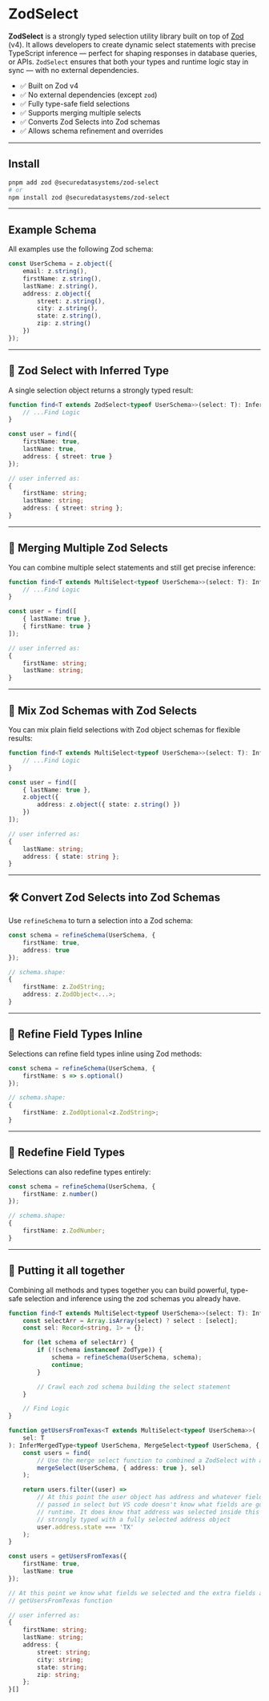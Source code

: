 # ZodSelect

**ZodSelect** is a strongly typed selection utility library built on top of [Zod](https://github.com/colinhacks/zod) (v4). It allows developers to create dynamic select statements with precise TypeScript inference — perfect for shaping responses in database queries, or APIs. `ZodSelect` ensures that both your types and runtime logic stay in sync — with no external dependencies.

- ✅ Built on Zod v4
- ✅ No external dependencies (except `zod`)
- ✅ Fully type-safe field selections
- ✅ Supports merging multiple selects
- ✅ Converts Zod Selects into Zod schemas
- ✅ Allows schema refinement and overrides

---

## Install

```bash
pnpm add zod @securedatasystems/zod-select
# or
npm install zod @securedatasystems/zod-select
```

---

## Example Schema

All examples use the following Zod schema:

```ts
const UserSchema = z.object({
	email: z.string(),
	firstName: z.string(),
	lastName: z.string(),
	address: z.object({
		street: z.string(),
		city: z.string(),
		state: z.string(),
		zip: z.string()
	})
});
```

---

## 🧠 Zod Select with Inferred Type

A single selection object returns a strongly typed result:

```ts
function find<T extends ZodSelect<typeof UserSchema>>(select: T): InferType<typeof UserSchema, T> {
	// ...Find Logic
}

const user = find({
	firstName: true,
	lastName: true,
	address: { street: true }
});
```

```ts
// user inferred as:
{
	firstName: string;
	lastName: string;
	address: { street: string };
}
```

---

## 🔀 Merging Multiple Zod Selects

You can combine multiple select statements and still get precise inference:

```ts
function find<T extends MultiSelect<typeof UserSchema>>(select: T): InferMergedType<typeof UserSchema, T> {
	// ...Find Logic
}

const user = find([
	{ lastName: true },
	{ firstName: true }
]);
```

```ts
// user inferred as:
{
	firstName: string;
	lastName: string;
}
```

---

## 🧹 Mix Zod Schemas with Zod Selects

You can mix plain field selections with Zod object schemas for flexible results:

```ts
function find<T extends MultiSelect<typeof UserSchema>>(select: T): InferMergedType<typeof UserSchema, T> {
	// ...Find Logic
}

const user = find([
	{ lastName: true },
	z.object({
		address: z.object({ state: z.string() })
	})
]);
```

```ts
// user inferred as:
{
	lastName: string;
	address: { state: string };
}
```

---

## 🛠️ Convert Zod Selects into Zod Schemas

Use `refineSchema` to turn a selection into a Zod schema:

```ts
const schema = refineSchema(UserSchema, {
	firstName: true,
	address: true
});
```

```ts
// schema.shape:
{
	firstName: z.ZodString;
	address: z.ZodObject<...>;
}
```

---

## 🧪 Refine Field Types Inline

Selections can refine field types inline using Zod methods:

```ts
const schema = refineSchema(UserSchema, {
	firstName: s => s.optional()
});
```

```ts
// schema.shape:
{
	firstName: z.ZodOptional<z.ZodString>;
}
```

---

## 🧬 Redefine Field Types

Selections can also redefine types entirely:

```ts
const schema = refineSchema(UserSchema, {
	firstName: z.number()
});
```

```ts
// schema.shape:
{
	firstName: z.ZodNumber;
}
```

---

## 🧵 Putting it all together

Combining all methods and types together you can build powerful, type-safe selection and inference using the zod schemas you already have.

```ts
function find<T extends MultiSelect<typeof UserSchema>>(select: T): InferMergedType<typeof UserSchema, T>[] {
	const selectArr = Array.isArray(select) ? select : [select];
	const sel: Record<string, 1> = {};

	for (let schema of selectArr) {
		if (!(schema instanceof ZodType)) {
			schema = refineSchema(UserSchema, schema);
			continue;
		}

		// Crawl each zod schema building the select statement
	}

	// Find Logic
}

function getUsersFromTexas<T extends MultiSelect<typeof UserSchema>>(
	sel: T
): InferMergedType<typeof UserSchema, MergeSelect<typeof UserSchema, { address: boolean }, T>>[] {
	const users = find(
		// Use the merge select function to combined a ZodSelect with a MultiSelect
		mergeSelect(UserSchema, { address: true }, sel)
	);

	return users.filter((user) =>
		// At this point the user object has address and whatever fields are specified in the
		// passed in select but VS code doesn't know what fields are going to be passed in at
		// runtime. It does know that address was selected inside this function so it is
		// strongly typed with a fully selected address object
		user.address.state === 'TX'
	);
}

const users = getUsersFromTexas({
	firstName: true,
	lastName: true
});

// At this point we know what fields we selected and the extra fields added by the
// getUsersFromTexas function
```

```ts
// user inferred as:
{
	firstName: string;
	lastName: string;
	address: {
		street: string;
		city: string;
		state: string;
		zip: string;
	};
}[]
```